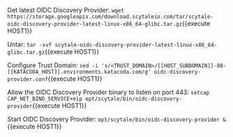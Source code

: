Get latest OIDC Discovery Provider:
`wget https://storage.googleapis.com/download.scytaleio.com/tar/scytale-oidc-discovery-provider-latest-linux-x86_64-glibc.tar.gz`{{execute HOST1}}

Untar:
`tar -xvf scytale-oidc-discovery-provider-latest-linux-x86_64-glibc.tar.gz`{{execute HOST1}}

Configure Trust Domain:
`sed -i 's/<TRUST_DOMAIN>/[[HOST_SUBDOMAIN]]-80-[[KATACODA_HOST]].environments.katacoda.com/g' oidc-discovery-provider.conf`{{execute HOST1}}

Allow the OIDC Discovery Provider binary to listen on port 443:
`setcap CAP_NET_BIND_SERVICE+eip opt/scytale/bin/oidc-discovery-provider`{{execute HOST1}}

Start OIDC Discovery Provider:
`opt/scytale/bin/oidc-discovery-provider &`{{execute HOST1}}


